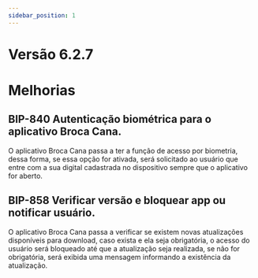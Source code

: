 ```yaml
---
sidebar_position: 1
---
```

# Versão 6.2.7

# Melhorias

## **BIP-840 Autenticação biométrica para o aplicativo Broca Cana.**

O aplicativo Broca Cana passa a ter a função de acesso por biometria, dessa forma, se essa opção for ativada, será solicitado ao usuário que entre com a sua digital cadastrada no dispositivo sempre que o aplicativo for aberto.

## **BIP-858 Verificar versão e bloquear app ou notificar usuário.**

O aplicativo Broca Cana passa a verificar se existem novas atualizações disponíveis para download, caso exista e ela seja obrigatória, o acesso do usuário será bloqueado até que a atualização seja realizada, se não for obrigatória, será exibida uma mensagem informando a existência da atualização.
